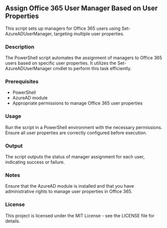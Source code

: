 ## Assign Office 365 User Manager Based on User Properties
This script sets up managers for Office 365 users using Set-AzureADUserManager, targeting multiple user properties.

### Description
The PowerShell script automates the assignment of managers to Office 365 users based on specific user properties. It utilizes the Set-AzureADUserManager cmdlet to perform this task efficiently.

### Prerequisites
- PowerShell
- AzureAD module
- Appropriate permissions to manage Office 365 user properties

### Usage
Run the script in a PowerShell environment with the necessary permissions. Ensure all user properties are correctly configured before execution.

### Output
The script outputs the status of manager assignment for each user, indicating success or failure.

### Notes
Ensure that the AzureAD module is installed and that you have administrative rights to manage user properties in Office 365.

### License
This project is licensed under the MIT License - see the LICENSE file for details.